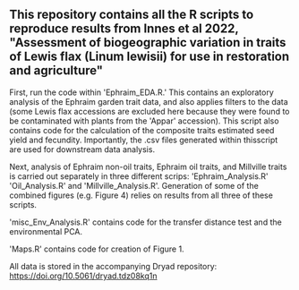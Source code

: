## This repository contains all the R scripts to reproduce results from Innes et al 2022, "Assessment of biogeographic variation in traits of Lewis flax (Linum lewisii) for use in restoration and agriculture"

First, run the code within 'Ephraim_EDA.R.' This contains an exploratory analysis of the Ephraim garden trait data, and also applies filters to the data (some Lewis flax accessions are excluded here because they were found to be contaminated with plants from the 'Appar' accession). This script also contains code for the calculation of the composite traits estimated seed yield and fecundity. Importantly, the .csv files generated within thisscript are used for downstream data analysis.  

Next, analysis of Ephraim non-oil traits, Ephraim oil traits, and Millville traits is carried out separately in three different scrips: 'Ephraim_Analysis.R' 'Oil_Analysis.R' and 'Millville_Analysis.R'. Generation of some of the combined figures (e.g. Figure 4) relies on results from all three of these scripts.

'misc_Env_Analysis.R' contains code for the transfer distance test and the environmental PCA.

'Maps.R' contains code for creation of Figure 1.

All data is stored in the accompanying Dryad repository: https://doi.org/10.5061/dryad.tdz08kq1n